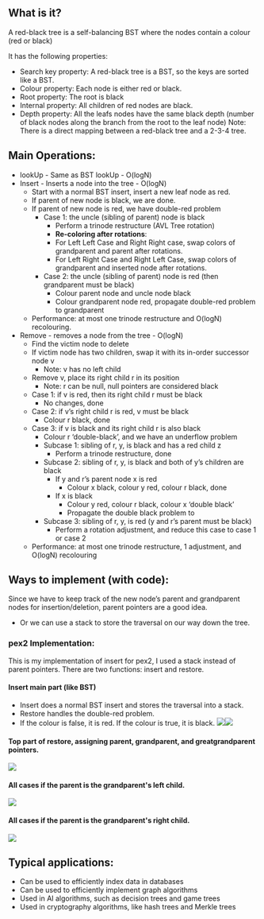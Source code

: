 ## What is it? 

A red-black tree is a self-balancing BST where the nodes contain a colour (red or black)

It has the following properties:
- Search key property: A red-black tree is a BST, so the keys are sorted like a BST.
- Colour property: Each node is either red or black.
- Root property: The root is black
- Internal property: All children of red nodes are black.
- Depth property: All the leafs nodes have the same black depth (number of black nodes along the branch from the root to the leaf node)
Note: There is a direct mapping between a red-black tree and a 2-3-4 tree.

## Main Operations: 
* lookUp - Same as BST lookUp - O(logN)
* Insert - Inserts a node into the tree - O(logN)
	- Start with a normal BST insert, insert a new leaf node as red.
	- If parent of new node is black, we are done.
	- If parent of new node is red, we have double-red problem
		- Case 1: the uncle (sibling of parent) node is black
			- Perform a trinode restructure (AVL Tree rotation)
			- **Re-coloring after rotations**:  
			* For Left Left Case and Right Right case, swap colors of grandparent and parent after rotations.
			* For Left Right Case and Right Left Case, swap colors of grandparent and inserted node after rotations.
		- Case 2: the uncle (sibling of parent) node is red (then grandparent must be black)
			- Colour parent node and uncle node black
			- Colour grandparent node red, propagate double-red problem to grandparent
	* Performance: at most one trinode restructure and O(logN) recolouring.
* Remove - removes a node from the tree - O(logN)
	- Find the victim node to delete
	- If victim node has two children, swap it with its in-order successor node v 
		- Note: v has no left child
	- Remove v, place its right child r in its position 
		- Note: r can be null, null pointers are considered black
	- Case 1: if v is red, then its right child r must be black
		- No changes, done
	- Case 2: if v’s right child r is red, v must be black
		- Colour r black, done
	- Case 3: if v is black and its right child r is also black
		- Colour r ‘double-black’, and we have an underflow problem
		- Subcase 1: sibling of r, y, is black and has a red child z
			- Perform a trinode restructure, done
		- Subcase 2: sibling of r, y, is black and both of y’s children are black
			- If y and r’s parent node x is red
				- Colour x black, colour y red, colour r black, done
			- If x is black
				- Colour y red, colour r black, colour x ‘double black’
				- Propagate the double black problem to 
		- Subcase 3: sibling of r, y, is red (y and r’s parent must be black)
			- Perform a rotation adjustment, and reduce this case to case 1 or case 2
    * Performance: at most one trinode restructure, 1 adjustment, and O(logN) recolouring

## Ways to implement (with code): 
Since we have to keep track of the new node’s parent and grandparent nodes for insertion/deletion, parent pointers are a good idea.
- Or we can use a stack to store the traversal on our way down the tree.  

### pex2 Implementation:
This is my implementation of insert for pex2, I used a stack instead of parent pointers. There are two functions: insert and restore. 
#### Insert main part (like BST)
- Insert does a normal BST insert and stores the traversal into a stack. 
- Restore handles the double-red problem.
- If the colour is false, it is red. If the colour is true, it is black.
![](https://lh7-rt.googleusercontent.com/docsz/AD_4nXfZk2CIgkZ6WeTCyf6woZ6JPBlL71xvuAFfNn4QbmPAGKcal8-WJPmctgIYPJFYvAcDi4Fv1F_u6LVc84stkkfFR0ucVeXVRmE6jia1o5drD3yUyJ57Qr1ZN_TWca2d26rPLpfJLw?key=XhkMf58gaLDvjQ-n-P1QIg)![](https://lh7-rt.googleusercontent.com/docsz/AD_4nXf7WcAGFPyusGhxStiWPxrX_qg4vcnj4DliSSjwvFQaz9i7wdy_91heLmCqRQZ3d9iFsgGS8P-x3-xkWLfhwAmtxTQsz1GtQOMZLurNiaBoh_LlZWP_9_wLeg4nwYxghw0Czu0N?key=XhkMf58gaLDvjQ-n-P1QIg)
#### Top part of restore, assigning parent, grandparent, and greatgrandparent pointers.
![](https://lh7-rt.googleusercontent.com/docsz/AD_4nXcKYuQu_zp_PEL2He-MThxRjYInFoy29iaGTtnI7GWsZoXcVJlNckHQIMYfxE24-PPDHWcJfRiYnVXQCKtaX0BApgcTpIYlFFXGCPGuwhgFkftizTKiQv4at1O_2tWaBOsBQmDYkg?key=XhkMf58gaLDvjQ-n-P1QIg)
#### All cases if the parent is the grandparent's left child.
![](https://lh7-rt.googleusercontent.com/docsz/AD_4nXcxXUdEp3xUgKO__6JIKCoBZDKqVPu8dCFiBffosXOJ8TSwVkeZGsXRjmNyOh-SMs-_doYlEDatNMUXhXlNy2m0cAO490GNVT2jpmYL5pUvCfZZAI2PmAN33YRTBSjwqfaFeqcIdw?key=XhkMf58gaLDvjQ-n-P1QIg)

#### All cases if the parent is the grandparent's right child.
![](https://lh7-rt.googleusercontent.com/docsz/AD_4nXcaxNTcL95n5ciGaoMTTIIKdwDCkE0w4QKJhD5AqWCab3exGR3AoMiRZYh3YNmKCH2azN2GYL8B7xKOWRL3C5v7g_mWRAtU0Kr6Xz2th15nyKvjRYXenYtL-pn90vjJBLkNw5aT?key=XhkMf58gaLDvjQ-n-P1QIg)
## Typical applications:
* Can be used to efficiently index data in databases
* Can be used to efficiently implement graph algorithms
* Used in AI algorithms, such as decision trees and game trees
* Used in cryptography algorithms, like hash trees and Merkle trees